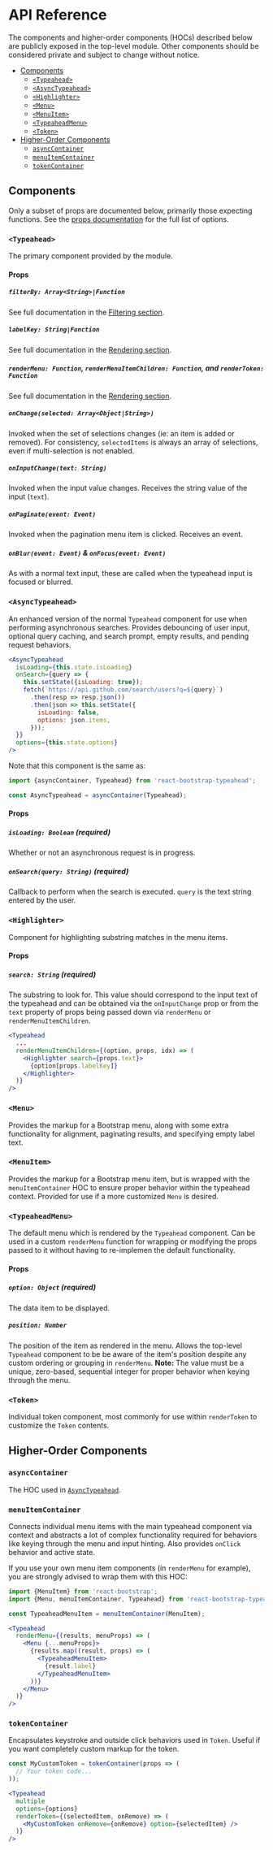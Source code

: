 # API Reference
The components and higher-order components (HOCs) described below are publicly exposed in the top-level module. Other components should be considered private and subject to change without notice.

- [Components](#components)
  - [`<Typeahead>`](#typeahead)
  - [`<AsyncTypeahead>`](#asynctypeahead)
  - [`<Highlighter>`](#highlighter)
  - [`<Menu>`](#menu)
  - [`<MenuItem>`](#menuitem)
  - [`<TypeaheadMenu>`](#typeaheadmenu)
  - [`<Token>`](#token)
- [Higher-Order Components](#higher-order-components)
  - [`asyncContainer`](#asynccontainer)
  - [`menuItemContainer`](#menuitemcontainer)
  - [`tokenContainer`](#tokencontainer)

## Components
Only a subset of props are documented below, primarily those expecting functions. See the [props documentation](Props.md) for the full list of options.

### `<Typeahead>`
The primary component provided by the module.

#### Props

##### `filterBy: Array<String>|Function`
See full documentation in the [Filtering section](Filtering.md#filterby-arraystring--function).

##### `labelKey: String|Function`
See full documentation in the [Rendering section](Rendering.md#labelkey-string--function).

##### `renderMenu: Function`, `renderMenuItemChildren: Function`, and `renderToken: Function`
See full documentation in the [Rendering section](Rendering.md#rendermenuresults-arrayobject--string-menuprops-object).

##### `onChange(selected: Array<Object|String>)`
Invoked when the set of selections changes (ie: an item is added or removed). For consistency, `selectedItems` is always an array of selections, even if multi-selection is not enabled.

##### `onInputChange(text: String)`
Invoked when the input value changes. Receives the string value of the input (`text`).

##### `onPaginate(event: Event)`
Invoked when the pagination menu item is clicked. Receives an event.

##### `onBlur(event: Event)` & `onFocus(event: Event)`
As with a normal text input, these are called when the typeahead input is focused or blurred.

### `<AsyncTypeahead>`
An enhanced version of the normal `Typeahead` component for use when performing asynchronous searches. Provides debouncing of user input, optional query caching, and search prompt, empty results, and pending request behaviors.

```jsx
<AsyncTypeahead
  isLoading={this.state.isLoading}
  onSearch={query => {
    this.setState({isLoading: true});
    fetch(`https://api.github.com/search/users?q=${query}`)
      .then(resp => resp.json())
      .then(json => this.setState({
        isLoading: false,
        options: json.items,
      }));
  }}
  options={this.state.options}
/>
```

Note that this component is the same as:
```jsx
import {asyncContainer, Typeahead} from 'react-bootstrap-typeahead';

const AsyncTypeahead = asyncContainer(Typeahead);
```

#### Props

##### `isLoading: Boolean` (required)
Whether or not an asynchronous request is in progress.

##### `onSearch(query: String)` (required)
Callback to perform when the search is executed. `query` is the text string entered by the user.

### `<Highlighter>`
Component for highlighting substring matches in the menu items.

#### Props

##### `search: String` (required)
The substring to look for. This value should correspond to the input text of the typeahead and can be obtained via the `onInputChange` prop or from the `text` property of props being passed down via `renderMenu` or `renderMenuItemChildren`.

```jsx
<Typeahead
  ...
  renderMenuItemChildren={(option, props, idx) => (
    <Highlighter search={props.text}>
      {option[props.labelKey]}
    </Highlighter>
  )}
/>
```

### `<Menu>`
Provides the markup for a Bootstrap menu, along with some extra functionality for alignment, paginating results, and specifying empty label text.

### `<MenuItem>`
Provides the markup for a Bootstrap menu item, but is wrapped with the `menuItemContainer` HOC to ensure proper behavior within the typeahead context. Provided for use if a more customized `Menu` is desired.

### `<TypeaheadMenu>`
The default menu which is rendered by the `Typeahead` component. Can be used in a custom `renderMenu` function for wrapping or modifying the props passed to it without having to re-implemen the default functionality.

#### Props

##### `option: Object` (required)
The data item to be displayed.

##### `position: Number`
The position of the item as rendered in the menu. Allows the top-level `Typeahead` component to be be aware of the item's position despite any custom ordering or grouping in `renderMenu`. **Note:** The value must be a unique, zero-based, sequential integer for proper behavior when keying through the menu.

### `<Token>`
Individual token component, most commonly for use within `renderToken` to customize the `Token` contents.

## Higher-Order Components

### `asyncContainer`
The HOC used in [`AsyncTypeahead`](#asynctypeahead).

### `menuItemContainer`
Connects individual menu items with the main typeahead component via context and abstracts a lot of complex functionality required for behaviors like keying through the menu and input hinting. Also provides `onClick` behavior and active state.

If you use your own menu item components (in `renderMenu` for example), you are strongly advised to wrap them with this HOC:

```jsx
import {MenuItem} from 'react-bootstrap';
import {Menu, menuItemContainer, Typeahead} from 'react-bootstrap-typeahead';

const TypeaheadMenuItem = menuItemContainer(MenuItem);

<Typeahead
  renderMenu={(results, menuProps) => (
    <Menu {...menuProps}>
      {results.map((result, props) => (
        <TypeaheadMenuItem>
          {result.label}
        </TypeaheadMenuItem>
      ))}
    </Menu>
  )}
/>
```

### `tokenContainer`
Encapsulates keystroke and outside click behaviors used in `Token`. Useful if you want completely custom markup for the token.

```jsx
const MyCustomToken = tokenContainer(props => (
  // Your token code...
));

<Typeahead
  multiple
  options={options}
  renderToken={(selectedItem, onRemove) => (
    <MyCustomToken onRemove={onRemove} option={selectedItem} />
  )}
/>
```

